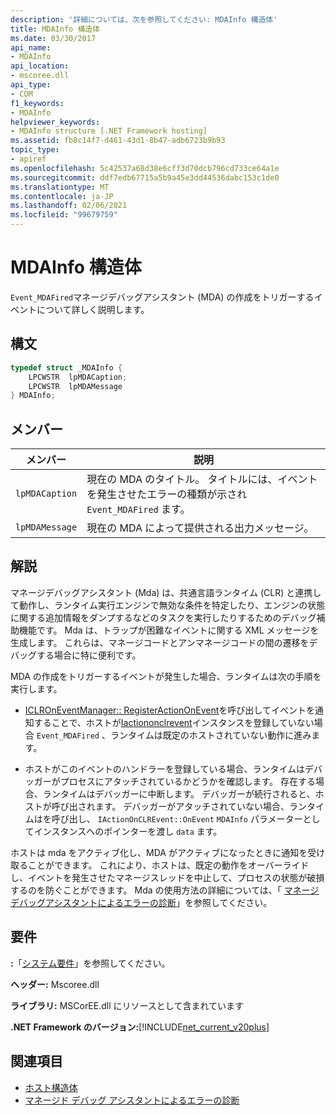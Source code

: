 ```yaml
---
description: '詳細については、次を参照してください: MDAInfo 構造体'
title: MDAInfo 構造体
ms.date: 03/30/2017
api_name:
- MDAInfo
api_location:
- mscoree.dll
api_type:
- COM
f1_keywords:
- MDAInfo
helpviewer_keywords:
- MDAInfo structure [.NET Framework hosting]
ms.assetid: fb8c14f7-d461-43d1-8b47-adb6723b9b93
topic_type:
- apiref
ms.openlocfilehash: 5c42537a68d38e6cff3d70dcb796cd733ce64a1e
ms.sourcegitcommit: ddf7edb67715a5b9a45e3dd44536dabc153c1de0
ms.translationtype: MT
ms.contentlocale: ja-JP
ms.lasthandoff: 02/06/2021
ms.locfileid: "99679759"
---
```

# <a name="mdainfo-structure"></a>MDAInfo 構造体

`Event_MDAFired`マネージデバッグアシスタント (MDA) の作成をトリガーするイベントについて詳しく説明します。  
  
## <a name="syntax"></a>構文  
  
```cpp  
typedef struct _MDAInfo {  
    LPCWSTR  lpMDACaption;  
    LPCWSTR  lpMDAMessage  
} MDAInfo;  
```  
  
## <a name="members"></a>メンバー  
  
|メンバー|説明|  
|------------|-----------------|  
|`lpMDACaption`|現在の MDA のタイトル。 タイトルには、イベントを発生させたエラーの種類が示され `Event_MDAFired` ます。|  
|`lpMDAMessage`|現在の MDA によって提供される出力メッセージ。|  
  
## <a name="remarks"></a>解説  

 マネージデバッグアシスタント (Mda) は、共通言語ランタイム (CLR) と連携して動作し、ランタイム実行エンジンで無効な条件を特定したり、エンジンの状態に関する追加情報をダンプするなどのタスクを実行したりするためのデバッグ補助機能です。 Mda は、トラップが困難なイベントに関する XML メッセージを生成します。 これらは、マネージコードとアンマネージコードの間の遷移をデバッグする場合に特に便利です。  
  
 MDA の作成をトリガーするイベントが発生した場合、ランタイムは次の手順を実行します。  
  
- [ICLROnEventManager:: RegisterActionOnEvent](iclroneventmanager-registeractiononevent-method.md)を呼び出してイベントを通知することで、ホストが[Iactiononclrevent](iactiononclrevent-interface.md)インスタンスを登録していない場合 `Event_MDAFired` 、ランタイムは既定のホストされていない動作に進みます。  
  
- ホストがこのイベントのハンドラーを登録している場合、ランタイムはデバッガーがプロセスにアタッチされているかどうかを確認します。 存在する場合、ランタイムはデバッガーに中断します。 デバッガーが続行されると、ホストが呼び出されます。 デバッガーがアタッチされていない場合、ランタイムはを呼び出し、 `IActionOnCLREvent::OnEvent` `MDAInfo` パラメーターとしてインスタンスへのポインターを渡し `data` ます。  
  
 ホストは mda をアクティブ化し、MDA がアクティブになったときに通知を受け取ることができます。 これにより、ホストは、既定の動作をオーバーライドし、イベントを発生させたマネージスレッドを中止して、プロセスの状態が破損するのを防ぐことができます。 Mda の使用方法の詳細については、「 [マネージデバッグアシスタントによるエラーの診断](../../debug-trace-profile/diagnosing-errors-with-managed-debugging-assistants.md)」を参照してください。  
  
## <a name="requirements"></a>要件  

 **:**「[システム要件](../../get-started/system-requirements.md)」を参照してください。  
  
 **ヘッダー:** Mscoree.dll  
  
 **ライブラリ:** MSCorEE.dll にリソースとして含まれています  
  
 **.NET Framework のバージョン:**[!INCLUDE[net_current_v20plus](../../../../includes/net-current-v20plus-md.md)]  
  
## <a name="see-also"></a>関連項目

- [ホスト構造体](hosting-structures.md)
- [マネージド デバッグ アシスタントによるエラーの診断](../../debug-trace-profile/diagnosing-errors-with-managed-debugging-assistants.md)
